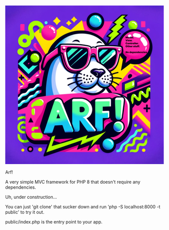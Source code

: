 
![Arf logo](arf-logo-3.png)

Arf!

A very simple MVC framework for PHP 8 that doesn't require any dependencies.

Uh, under construction...

You can just 'git clone' that sucker down and run 'php -S localhost:8000 -t public' to try it out.

public/index.php is the entry point to your app.
